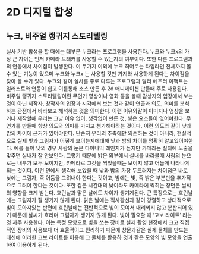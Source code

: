 # 2D 디지털 합성
## 누크, 비주얼 랭귀지 스토리텔링
실사 기반 합성을 할 때에는 대부분 누크라는 프로그램을 사용한다. 누크와 누크x의 가장 큰 차이는 먼저 카메라 트래커를 사용할 수 있는지의 여부이다. 또한 다른 프로그램과의 연동에서 차이점이 발생한다. 이 두가지 이외에 누크 히어로는 타임라인 전체까지 볼 수 있는 기능이 있으며 누크와 누크x 는 사용할 컷만 가져와 사용하게 된다는 차이점을 찾아 볼 수가 있다. 누크와 같이 실사를 주로 다루는 프로그램과 달리 에프터 이팩트는 일러스트와 연동이 쉽고 이를통해 소스 만든 후 2d 애니메이션 만들때 주로 사용된다.
비주얼 랭귀지 스토리텔링이란 무언가 영상이나 영화 등을 볼때 감상자의 입장에서 보는 것이 아닌 제작자, 창작자의 입장과 시각에서 보는 것과 같이 연출과 의도, 의미를 분석하는 관점에서 바라보고 해석하는 것을 의미한다. 이런 이유와같이 이미지나 영상을 보거나 제작할때 우리는 그냥 이유 없이, 생각없이 만든 것, 넣은 요소들이 없어야한다. 무언가를 만들때 항상 의도와 의미를 가지고 첨가해야하는 것이다.
이런 의도와 같이 낮과 밤의 차이에 근거가 있어야한다. 단순히 우리의 추측에만 의존하는 것이 아니라, 현실적으로 실제 빛과 그림자가 어떻게 보이는지에대해 낮과 밤의 차이를 명확히 알고있어야한다. 예를 들어 낮의 경우 사람의 눈은 다이나믹 레인지가 높지만 카메라는 실외에 노출을 맞추면 실내가 잘 안보인다. 그렇기 때문에 밝은 외부에서 실내를 바라볼때 사람의 눈으로는 내부가 모두 보이지만, 카메라로 그것을 찍었을때는 보이지 않고 어둡게 나타나게 되는 것이다. 이런 면에서 생각해 보았을 때 낮과 밤의 가장 두드러지는 차이점은 바로 낮에는 그림자, 즉 어둠을 그려내야 한다는 것이고, 밤에는 빛, 즉 밝은 부분만을 추가적으로 그려야 한다는 것이다. 또한 같은 시간대의 낮이라도 카메라에 찍히는 장면은 날씨의 영향을 크게 받는다. 흐린날과 맑은 날에도 차이가 생기게된다. 큰 특징으로는 흐린날에는 그림자가 잘 생기지 않게 된다. 맑은 날에는 직사광선과 같이 강렬하고 상대적으로 빛이 모아져있는 반면에 흐린날에는 전반적으로 빛이 모여서 내리쬐지 않고 분산되어 있기 때문에 날씨가 흐리며 그림자가 생기지 않게 된다. 빛이 필요할 때 ‘고보 라이트’ 라는 것 자주 사용한다. 이는 특정 모양으로 빛을 쏘는 장비로 실제 촬영 현장에서 크고 직접적인 장비의 사용보다 더 효율적이고 편리하기 때문에 창문과같은 실제 물체를 만드는 대신에 이러한 고보 라이트를 이용해 그 물체를 활용하 것과 같은 모양의 빛 모양을 연출하여 이용하게 된다. 
